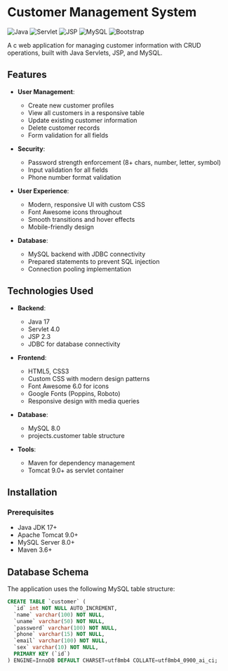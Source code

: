 # Customer Management System

![Java](https://img.shields.io/badge/Java-17-blue)
![Servlet](https://img.shields.io/badge/Servlet-4.0-orange)
![JSP](https://img.shields.io/badge/JSP-2.3-yellow)
![MySQL](https://img.shields.io/badge/MySQL-8.0-blue)
![Bootstrap](https://img.shields.io/badge/Styles-Custom-green)

A c web application for managing customer information with CRUD operations, built with Java Servlets, JSP, and MySQL.

## Features

- **User Management**:
  - Create new customer profiles
  - View all customers in a responsive table
  - Update existing customer information
  - Delete customer records
  - Form validation for all fields

- **Security**:
  - Password strength enforcement (8+ chars, number, letter, symbol)
  - Input validation for all fields
  - Phone number format validation

- **User Experience**:
  - Modern, responsive UI with custom CSS
  - Font Awesome icons throughout
  - Smooth transitions and hover effects
  - Mobile-friendly design

- **Database**:
  - MySQL backend with JDBC connectivity
  - Prepared statements to prevent SQL injection
  - Connection pooling implementation

## Technologies Used

- **Backend**:
  - Java 17
  - Servlet 4.0
  - JSP 2.3
  - JDBC for database connectivity

- **Frontend**:
  - HTML5, CSS3
  - Custom CSS with modern design patterns
  - Font Awesome 6.0 for icons
  - Google Fonts (Poppins, Roboto)
  - Responsive design with media queries

- **Database**:
  - MySQL 8.0
  - projects.customer table structure

- **Tools**:
  - Maven for dependency management
  - Tomcat 9.0+ as servlet container
    
## Installation

### Prerequisites

- Java JDK 17+
- Apache Tomcat 9.0+
- MySQL Server 8.0+
- Maven 3.6+

## Database Schema

The application uses the following MySQL table structure:

```sql
CREATE TABLE `customer` (
  `id` int NOT NULL AUTO_INCREMENT,
  `name` varchar(100) NOT NULL,
  `uname` varchar(50) NOT NULL,
  `password` varchar(100) NOT NULL,
  `phone` varchar(15) NOT NULL,
  `email` varchar(100) NOT NULL,
  `sex` varchar(10) NOT NULL,
  PRIMARY KEY (`id`)
) ENGINE=InnoDB DEFAULT CHARSET=utf8mb4 COLLATE=utf8mb4_0900_ai_ci;



